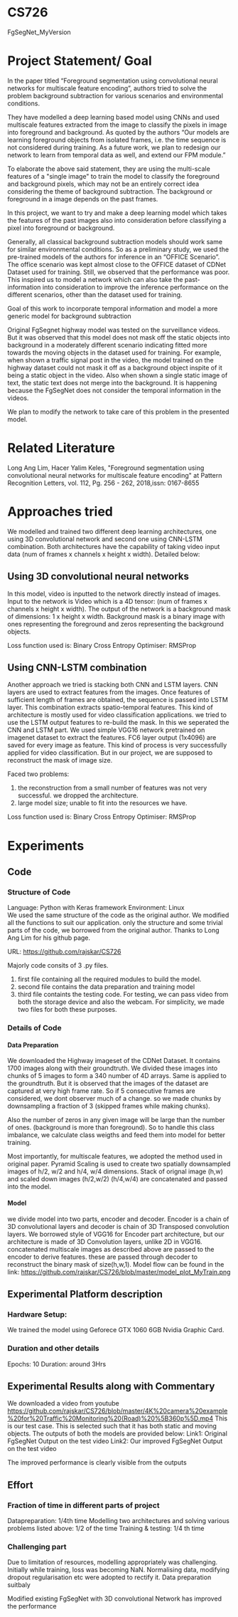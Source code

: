 # CS726
FgSegNet_MyVersion

# Project Statement/ Goal
In the paper titled “Foreground segmentation using convolutional neural networks for multiscale feature encoding”, authors tried to solve the problem background subtraction for various scenarios and environmental conditions. 

They have modelled a deep learning based model using CNNs and used multiscale features extracted from the image to classify the pixels in image into foreground and background.  As quoted by the authors “Our models are learning foreground objects from isolated frames, i.e. the time sequence is not considered during training. As a future work, we plan to redesign our network to learn from temporal data as well, and extend our FPM module.”

To elaborate the above said statement, they are using the multi-scale features of a "single image" to train the model to classify the foreground and background pixels, which may not be an entirely correct idea considering the theme of background subtraction. The background or foreground in a image depends on the past frames. 

In this project, we want to try and make a deep learning model which takes the features of the past images also into consideration before classifying a pixel into foreground or background. 

Generally, all classical background subtraction models should work same for similar environmental conditions. So as a preliminary study, we used the pre-trained models of the authors for inference in an “OFFICE Scenario”. The office scenario was kept almost close to the OFFICE dataset of CDNet Dataset used for training. Still, we observed that the performance was poor. This inspired us to model a network which can also take the past-information into consideration to improve the inference performance on the different scenarios, other than the dataset used for training.

Goal of this work to incorporate temporal information and model a more generic model for background subtraction

Original FgSegnet highway model was tested on the surveillance videos. But it was observed that this model does not mask off the static objects into background in a moderately different scenario indicating fitted more towards the moving objects in the dataset used for training. For example, when shown a traffic signal post in the video, the model trained on the highway dataset could not mask it off as a background object inspite of it being a static object in the video. Also when shown a single static image of text, the static text does not merge into the background. It is happening because the FgSegNet does not consider the temporal information in the videos.

We plan to modify the network to take care of this problem in the presented model.

# Related Literature
Long Ang Lim, Hacer Yalim Keles, "Foreground segmentation using convolutional neural networks for multiscale feature encoding" at Pattern Recognition Letters, vol. 112, Pg. 256 - 262, 2018,issn: 0167-8655

# Approaches tried
We modelled and trained two different deep learning architectures, one using 3D convolutional network and second one using CNN-LSTM combination.  Both architectures have the capability of taking video input data (num of frames x channels x height x width). Detailed below:
## Using 3D convolutional neural networks
In this model, video is inputted to the network directly instead of images. Input to the network is Video which is a 4D tensor: (num of frames x channels x height x width). The output of the network is a background mask of dimensions: 1 x height x width. Background mask is a binary image with ones representing the foreground and zeros representing the background objects. 

Loss function used is: Binary Cross Entropy 
Optimiser: RMSProp

## Using CNN-LSTM combination
Another approach we tried is stacking both CNN and LSTM layers. CNN layers are used to extract features from the images. Once features of sufficient length of frames are obtained, the sequence is passed into LSTM layer. This combination extracts spatio-temporal features. This kind of architecture is mostly used for video classification applications. we tried to use the LSTM output features to re-build the mask. 
In this we seperated the CNN and LSTM part. We used simple VGG16 network pretrained on imagenet dataset to extract the features. FC6 layer output (1x4096) are saved for every image as feature. This kind of process is very successfully applied for video classification. But in our project, we are supposed to reconstruct the mask of image size. 

Faced two problems:
1. the reconstruction from a small number of features was not very successful. we dropped the architecture. 
2. large model size; unable to fit into the resources we have.

Loss function used is: Binary Cross Entropy 
Optimiser: RMSProp

# Experiments
## Code
### Structure of Code
Language: Python with Keras framework
Environment: Linux  
We used the same structure of the code as the original author. We modified all the functions to suit our application. only the structure and some trivial parts of the code, we borrowed from the original author. Thanks to Long Ang Lim for his github page.

URL: https://github.com/rajskar/CS726

Majorly code consits of 3 .py files.
1. first file containing all the required modules to build the model.
2. second file contains the data preparation and training model
3. third file containts the testing code. For testing, we can pass video from both the storage device and also the webcam. For simplicity, we made two files for both these purposes.

### Details of Code
#### Data Preparation
We downloaded the Highway imageset of the CDNet Dataset. It contains 1700 images along with their groundtruth. We divided these images into chunks of 5 images to form a 340 number of 4D arrays. Same is applied to the groundtruth. But it is observed that the images of the dataset are captured at very high frame rate. So if 5 consecutive frames are considered, we dont observer much of a change. so we made chunks by downsampling a fraction of 3 (skipped frames while making chunks).

Also the number of zeros in any given image will be large than the number of ones. (background is more than foreground). So to handle this class imbalance, we calculate class weigths and feed them into model for better training.

Most importantly, for multiscale features, we adopted the method used in original paper. Pyramid Scaling is used to create two spatially downsampled images of h/2, w/2 and h/4, w/4 dimensions. Stack of orignal image (h,w) and scaled down images (h/2,w/2) (h/4,w/4) are concatenated and passed into the model.

#### Model
we divide model into two parts, encoder and decoder. Encoder is a chain of 3D convolutional layers and decoder is chain of 3D Transposed convolution layers. We borrowed style of VGG16 for Encoder part architecture, but our architecture is made of 3D Convolution layers, unlike 2D in VGG16. concatenated multiscale images as described above are passed to the encoder to derive features. these are passed through decoder to reconstruct the binary mask of size(h,w,1).
Model flow can be found in the link: https://github.com/rajskar/CS726/blob/master/model_plot_MyTrain.png
####
## Experimental Platform description
### Hardware Setup: 
We trained the model using Geforece GTX 1060 6GB Nvidia Graphic Card.
### Duration and other details
Epochs: 10
Duration: around 3Hrs

## Experimental Results along with Commentary
We downloaded a video from youtube https://github.com/rajskar/CS726/blob/master/4K%20camera%20example%20for%20Traffic%20Monitoring%20(Road)%20%5B360p%5D.mp4
This is our test case. This is selected such that it has both static and moving objects.
The outputs of both the models are provided below:
Link1: Original FgSegNet Output on the test video
Link2: Our improved FgSegNet Output on the test video

The improved performance is clearly visible from the outputs

## Effort
### Fraction of time in different parts of project
Datapreparation: 1/4th time
Modelling two architectures and solving various problems listed above: 1/2 of the time
Training & testing: 1/4 th time

### Challenging part
Due to limitation of resources, modelling appropriately was challenging. Initially while training, loss was becoming NaN. Normalising data, modifying dropout regularisation etc were adopted to rectify it.
Data preparation suitbaly

Modified existing FgSegNet with 3D convolutional Network has improved the performance 
